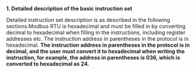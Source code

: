 **1. Detailed description of the basic instruction set**

Detailed instruction set description is as described in the following
sections.Modbus RTU is hexadecimal and must be filled in by converting
decimal to hexadecimal when filling in the instructions, including
register addresses etc. The instruction address in parentheses in the
protocol is in hexadecimal. **The instruction address in parentheses in
the protocol is in decimal, and the user must convert it to hexadecimal
when writing the instruction, for example, the address in parentheses is
036, which is converted to hexadecimal as 24.**